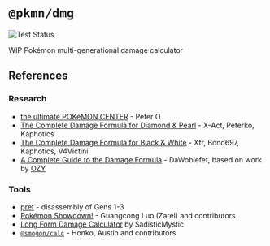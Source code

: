 # `@pkmn/dmg`

![Test Status](https://github.com/pkmn/dmg/workflows/Tests/badge.svg)

WIP Pokémon multi-generational damage calculator

## References

### Research

- [the ultimate POKéMON CENTER](https://web.archive.org/web/20170622160244/http:/upcarchive.playker.info/0/upokecenter/content/pokemon-ruby-version-sapphire-version-and-emerald-version-timing-notes.html) - Peter O
- [The Complete Damage Formula for Diamond & Pearl](https://www.smogon.com/dp/articles/damage_formula) - X-Act, Peterko, Kaphotics
- [The Complete Damage Formula for Black & White](https://www.smogon.com/bw/articles/bw_complete_damage_formula) - Xfr, Bond697, Kaphotics, V4Victini
- [A Complete Guide to the Damage Formula](https://www.trainertower.com/dawoblefets-damage-dissertation/) - DaWoblefet, based on work by [OZY](http://bbs10.aimix-z.com/mtpt.cgi?room=sonota&mode=view2&f=140&no=27-29)

### Tools

- [pret](https://github.com/pret) - disassembly of Gens 1-3
- [Pokémon Showdown!](https://github.com/smogon/pokemon-showdown) - Guangcong Luo (Zarel) and contributors
- [Long Form Damage Calculator](https://docs.google.com/spreadsheets/d/14XBTYYRp1OK5epQzB3SF2ccdSkuA6Jv7UlRQi66pxkY/edit#gid=1621823916) by SadisticMystic
- [`@smogon/calc`](https://github.com/smogon/damage-calc) - Honko, Austin and contributors
